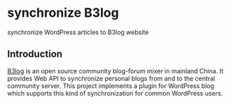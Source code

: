 # synchronize B3log
synchronize WordPress articles to B3log website
## Introduction
[B3log](https://hacpai.com/) is an open source community blog-forum mixer in mainland China. 
It provides Web API to synchronize personal blogs from and to the central community server. 
This project implements a plugin for WordPress blog which supports this kind of synchronization
for common WordPress users.
